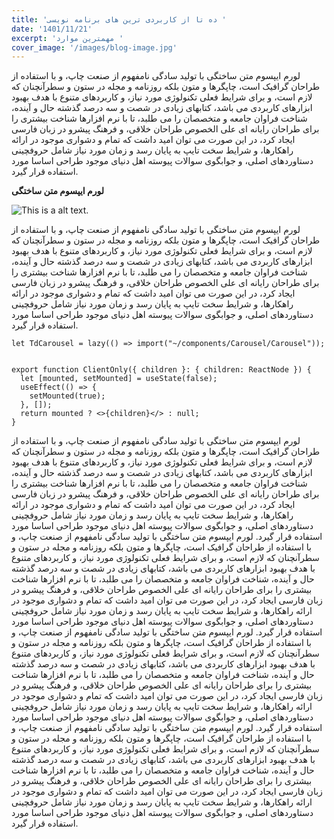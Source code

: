 ```yaml
---
title: 'ده تا از کاربردی ترین های برنامه نویسی '
date: '1401/11/21'
excerpt: 'مهمترین موارد '
cover_image: '/images/blog-image.jpg'
---
```


لورم ایپسوم متن ساختگی با تولید سادگی نامفهوم از صنعت چاپ، و با استفاده از
طراحان گرافیک است، چاپگرها و متون بلکه روزنامه و مجله در ستون و سطرآنچنان که
لازم است، و برای شرایط فعلی تکنولوژی مورد نیاز، و کاربردهای متنوع با هدف بهبود
ابزارهای کاربردی می باشد، کتابهای زیادی در شصت و سه درصد گذشته حال و آینده،
شناخت فراوان جامعه و متخصصان را می طلبد، تا با نرم افزارها شناخت بیشتری را برای
طراحان رایانه ای علی الخصوص طراحان خلاقی، و فرهنگ پیشرو در زبان فارسی ایجاد کرد،
در این صورت می توان امید داشت که تمام و دشواری موجود در ارائه راهکارها، و شرایط
سخت تایپ به پایان رسد و زمان مورد نیاز شامل حروفچینی دستاوردهای اصلی، و جوابگوی
سوالات پیوسته اهل دنیای موجود طراحی اساسا مورد استفاده قرار گیرد.

**لورم ایپسوم متن ساختگی**

![This is a alt text.](/images/blog-image1.jpg 'This is a sample image.')

لورم ایپسوم متن ساختگی با تولید سادگی نامفهوم از صنعت چاپ، و با استفاده از
طراحان گرافیک است، چاپگرها و متون بلکه روزنامه و مجله در ستون و سطرآنچنان که
لازم است، و برای شرایط فعلی تکنولوژی مورد نیاز، و کاربردهای متنوع با هدف بهبود
ابزارهای کاربردی می باشد، کتابهای زیادی در شصت و سه درصد گذشته حال و آینده،
شناخت فراوان جامعه و متخصصان را می طلبد، تا با نرم افزارها شناخت بیشتری را برای
طراحان رایانه ای علی الخصوص طراحان خلاقی، و فرهنگ پیشرو در زبان فارسی ایجاد کرد،
در این صورت می توان امید داشت که تمام و دشواری موجود در ارائه راهکارها، و شرایط
سخت تایپ به پایان رسد و زمان مورد نیاز شامل حروفچینی دستاوردهای اصلی، و جوابگوی
سوالات پیوسته اهل دنیای موجود طراحی اساسا مورد استفاده قرار گیرد.

```
let TdCarousel = lazy(() => import("~/components/Carousel/Carousel"));


export function ClientOnly({ children }: { children: ReactNode }) {
  let [mounted, setMounted] = useState(false);
  useEffect(() => {
    setMounted(true);
  }, []);
  return mounted ? <>{children}</> : null;
}

```

لورم ایپسوم متن ساختگی با تولید سادگی نامفهوم از صنعت چاپ، و با استفاده از
طراحان گرافیک است، چاپگرها و متون بلکه روزنامه و مجله در ستون و سطرآنچنان که
لازم است، و برای شرایط فعلی تکنولوژی مورد نیاز، و کاربردهای متنوع با هدف بهبود
ابزارهای کاربردی می باشد، کتابهای زیادی در شصت و سه درصد گذشته حال و آینده،
شناخت فراوان جامعه و متخصصان را می طلبد، تا با نرم افزارها شناخت بیشتری را برای
طراحان رایانه ای علی الخصوص طراحان خلاقی، و فرهنگ پیشرو در زبان فارسی ایجاد کرد،
در این صورت می توان امید داشت که تمام و دشواری موجود در ارائه راهکارها، و شرایط
سخت تایپ به پایان رسد و زمان مورد نیاز شامل حروفچینی دستاوردهای اصلی، و جوابگوی
سوالات پیوسته اهل دنیای موجود طراحی اساسا مورد استفاده قرار گیرد. لورم ایپسوم
متن ساختگی با تولید سادگی نامفهوم از صنعت چاپ، و با استفاده از طراحان گرافیک
است، چاپگرها و متون بلکه روزنامه و مجله در ستون و سطرآنچنان که لازم است، و برای
شرایط فعلی تکنولوژی مورد نیاز، و کاربردهای متنوع با هدف بهبود ابزارهای کاربردی
می باشد، کتابهای زیادی در شصت و سه درصد گذشته حال و آینده، شناخت فراوان جامعه و
متخصصان را می طلبد، تا با نرم افزارها شناخت بیشتری را برای طراحان رایانه ای علی
الخصوص طراحان خلاقی، و فرهنگ پیشرو در زبان فارسی ایجاد کرد، در این صورت می توان
امید داشت که تمام و دشواری موجود در ارائه راهکارها، و شرایط سخت تایپ به پایان
رسد و زمان مورد نیاز شامل حروفچینی دستاوردهای اصلی، و جوابگوی سوالات پیوسته اهل
دنیای موجود طراحی اساسا مورد استفاده قرار گیرد. لورم ایپسوم متن ساختگی با تولید
سادگی نامفهوم از صنعت چاپ، و با استفاده از طراحان گرافیک است، چاپگرها و متون
بلکه روزنامه و مجله در ستون و سطرآنچنان که لازم است، و برای شرایط فعلی تکنولوژی
مورد نیاز، و کاربردهای متنوع با هدف بهبود ابزارهای کاربردی می باشد، کتابهای
زیادی در شصت و سه درصد گذشته حال و آینده، شناخت فراوان جامعه و متخصصان را می
طلبد، تا با نرم افزارها شناخت بیشتری را برای طراحان رایانه ای علی الخصوص طراحان
خلاقی، و فرهنگ پیشرو در زبان فارسی ایجاد کرد، در این صورت می توان امید داشت که
تمام و دشواری موجود در ارائه راهکارها، و شرایط سخت تایپ به پایان رسد و زمان مورد
نیاز شامل حروفچینی دستاوردهای اصلی، و جوابگوی سوالات پیوسته اهل دنیای موجود
طراحی اساسا مورد استفاده قرار گیرد. لورم ایپسوم متن ساختگی با تولید سادگی
نامفهوم از صنعت چاپ، و با استفاده از طراحان گرافیک است، چاپگرها و متون بلکه
روزنامه و مجله در ستون و سطرآنچنان که لازم است، و برای شرایط فعلی تکنولوژی مورد
نیاز، و کاربردهای متنوع با هدف بهبود ابزارهای کاربردی می باشد، کتابهای زیادی در
شصت و سه درصد گذشته حال و آینده، شناخت فراوان جامعه و متخصصان را می طلبد، تا با
نرم افزارها شناخت بیشتری را برای طراحان رایانه ای علی الخصوص طراحان خلاقی، و
فرهنگ پیشرو در زبان فارسی ایجاد کرد، در این صورت می توان امید داشت که تمام و
دشواری موجود در ارائه راهکارها، و شرایط سخت تایپ به پایان رسد و زمان مورد نیاز
شامل حروفچینی دستاوردهای اصلی، و جوابگوی سوالات پیوسته اهل دنیای موجود طراحی
اساسا مورد استفاده قرار گیرد.
